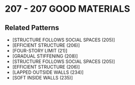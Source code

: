 # 207 - 207 GOOD MATERIALS

## Related Patterns

- [STRUCTURE FOLLOWS SOCIAL SPACES (205)]
- [EFFICIENT STRUCTURE (206)]
- [FOUR-STORY LIMIT (21)]
- [GRADUAL STIFFENING (208)]
- [STRUCTURE FOLLOWS SOCIAL SPACES (205)]
- [EFFICIENT STRUCTURE (206)]
- [LAPPED OUTSIDE WALLS (234)]
- [SOFT INSIDE WALLS (235)]
